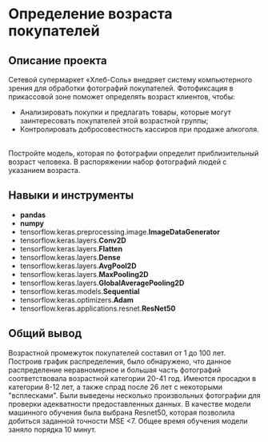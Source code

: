 # Определение возраста покупателей
## Описание проекта
Сетевой супермаркет «Хлеб-Соль» внедряет систему компьютерного зрения для обработки фотографий покупателей. Фотофиксация в прикассовой зоне поможет определять возраст клиентов, чтобы:<br>
- Анализировать покупки и предлагать товары, которые могут заинтересовать покупателей этой возрастной группы;
- Контролировать добросовестность кассиров при продаже алкоголя.
<br>
Постройте модель, которая по фотографии определит приблизительный возраст человека. В распоряжении набор фотографий людей с указанием возраста.

## Навыки и инструменты
- **pandas**
- **numpy**
- tensorflow.keras.preprocessing.image.**ImageDataGenerator**
- tensorflow.keras.layers.**Conv2D**
- tensorflow.keras.layers.**Flatten**
- tensorflow.keras.layers.**Dense**
- tensorflow.keras.layers.**AvgPool2D**
- tensorflow.keras.layers.**MaxPooling2D**
- tensorflow.keras.layers.**GlobalAveragePooling2D**
- tensorflow.keras.models.**Sequential**
- tensorflow.keras.optimizers.**Adam**
- tensorflow.keras.applications.resnet.**ResNet50**
  

## Общий вывод 
Возрастной промежуток покупателей составил от 1 до 100 лет. Построив график распределения, было обнаружено, что данное распределение неравномерное и большая часть фотографий соответствовала возрастной категории 20-41 год. Имеются просадки в категории 8-12 лет, а также спрад после 26 лет с некоторыми "всплесками". Были выведены несколько произвольных фотографии для проверки адекватности предоставленных данных. В качестве модели машинного обучения была выбрана Resnet50, которая позволила добиться заданной точности MSE <7. Общее время обучения модели заняло порядка 10 минут.
